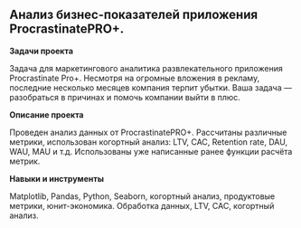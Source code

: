 ## Анализ бизнес-показателей приложения ProcrastinatePRO+.

<b> Задачи проекта </b> 

Задача для маркетингового аналитика развлекательного приложения Procrastinate Pro+. Несмотря на огромные вложения в рекламу, последние несколько месяцев компания терпит убытки. Ваша задача — разобраться в причинах и помочь компании выйти в плюс.

<b> Описание проекта </b> 

Проведен анализ данных от ProcrastinatePRO+.
Рассчитаны различные метрики, использован когортный анализ: LTV, CAC, Retention rate, DAU, WAU, MAU и т.д.
Использованы уже написанные ранее функции расчёта метрик.

<b> Навыки и инструменты </b> 

Matplotlib, Pandas, Python, Seaborn, когортный анализ, продуктовые метрики, юнит-экономика.
Обработка данных, LTV, CAC, когортный анализ.
